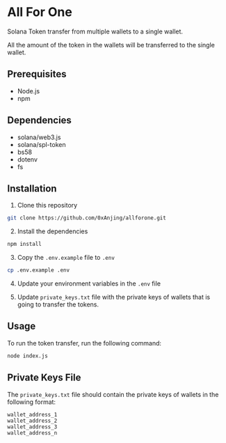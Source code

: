 # All For One

Solana Token transfer from multiple wallets to a single wallet.

All the amount of the token in the wallets will be transferred to the single wallet.

## Prerequisites

- Node.js
- npm

## Dependencies

- solana/web3.js
- solana/spl-token
- bs58
- dotenv
- fs

## Installation

1. Clone this repository

```bash
git clone https://github.com/0xAnjing/allforone.git
```

2. Install the dependencies

```bash
npm install
```

3. Copy the `.env.example` file to `.env`

```bash
cp .env.example .env
```

4. Update your environment variables in the `.env` file

5. Update `private_keys.txt` file with the private keys of wallets that is going to transfer the tokens.

## Usage

To run the token transfer, run the following command:

```bash
node index.js
```

## Private Keys File

The `private_keys.txt` file should contain the private keys of wallets in the following format:

```
wallet_address_1
wallet_address_2
wallet_address_3
wallet_address_n
```
